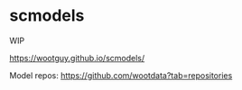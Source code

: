 # scmodels

WIP

https://wootguy.github.io/scmodels/

Model repos:
https://github.com/wootdata?tab=repositories
